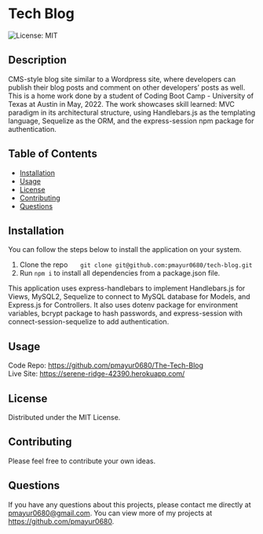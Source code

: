 # Tech Blog 
  ![License: MIT](https://img.shields.io/badge/License-MIT-yellow.svg)
  ## Description
  CMS-style blog site similar to a Wordpress site, where developers can publish their blog posts and comment on other developers’ posts as well. This is a home work done by a student of Coding Boot Camp - University of Texas at Austin in May, 2022. The work showcases skill learned: MVC paradigm in its architectural structure, using Handlebars.js as the templating language, Sequelize as the ORM, and the express-session npm package for authentication.
  ## Table of Contents
  - [Installation](#installation)
  - [Usage](#usage)
  - [License](#license)  
  - [Contributing](#contributing)
  - [Questions](#questions)  
  ## Installation
You can follow the steps below to install the application on your system.

1. Clone the repo
`    git clone git@github.com:pmayur0680/tech-blog.git
`    
2. Run `npm i` to install all dependencies from a package.json file.

This application uses express-handlebars to implement Handlebars.js for Views, MySQL2, Sequelize to connect to MySQL database for Models, and Express.js for Controllers. It also uses dotenv package for environment variables, bcrypt package to hash passwords, and express-session with connect-session-sequelize to add authentication.
  ## Usage
Code Repo: https://github.com/pmayur0680/The-Tech-Blog<br>
Live Site: https://serene-ridge-42390.herokuapp.com/
  ## License
Distributed under the MIT License.
  ## Contributing
Please feel free to contribute your own ideas.
  ## Questions
If you have any questions about this projects, please contact me directly at pmayur0680@gmail.com. You can view more of my projects at https://github.com/pmayur0680.
